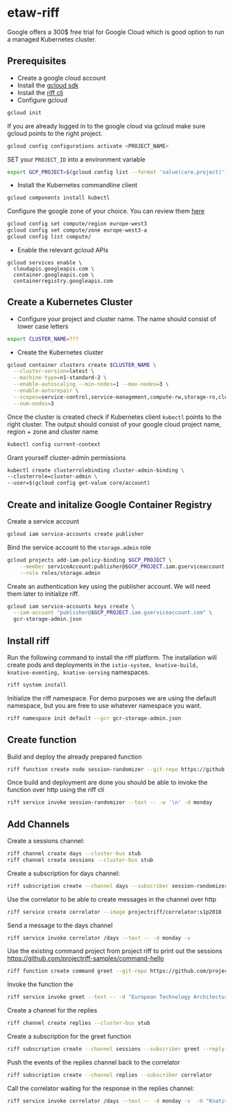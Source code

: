# etaw-riff

Google offers a 300$ free trial for Google Cloud which is good option to run a managed Kubernetes cluster.

## Prerequisites

- Create a google cloud account
- Install the [gcloud sdk](https://cloud.google.com/sdk/install)
- Install the [riff cli](https://github.com/projectriff/riff/releases)
- Configure gcloud

```bash
gcloud init
```

If you are already logged in to the google cloud via gcloud make sure gcloud points to the right project.

```bash
gcloud config configurations activate <PROJECT_NAME>
```

SET your `PROJECT_ID` into a environment variable

```bash
export GCP_PROJECT=$(gcloud config list --format 'value(core.project)')
```

- Install the Kubernetes commandline client

```bash
gcloud components install kubectl
```

Configure the google zone of your choice. You can review them [here](https://cloud.google.com/compute/docs/regions-zones/)

```bash
gcloud config set compute/region europe-west3
gcloud config set compute/zone europe-west3-a
gcloud config list compute/
```

- Enable the relevant gcloud APIs

```
gcloud services enable \
  cloudapis.googleapis.com \
  container.googleapis.com \
  containerregistry.googleapis.com
```

## Create a Kubernetes Cluster

- Configure your project and cluster name. The name should consist of lower case letters

```bash
export CLUSTER_NAME=???
```

- Create the Kubernetes cluster

```bash
gcloud container clusters create $CLUSTER_NAME \
  --cluster-version=latest \
  --machine-type=n1-standard-2 \
  --enable-autoscaling --min-nodes=1 --max-nodes=3 \
  --enable-autorepair \
  --scopes=service-control,service-management,compute-rw,storage-ro,cloud-platform,logging-write,monitoring-write,pubsub,datastore \
  --num-nodes=3
```

Once the cluster is created check if Kubernetes client `kubectl` points to the right cluster. The output should consist of your google cloud project name, region + zone and cluster name

```bash
kubectl config current-context
```

Grant yourself cluster-admin permissions

```bash
kubectl create clusterrolebinding cluster-admin-binding \
--clusterrole=cluster-admin \
--user=$(gcloud config get-value core/account)
```

## Create and initalize Google Container Registry

Create a service account

```bash
gcloud iam service-accounts create publisher
```

Bind the service account to the `storage.admin` role

```bash
gcloud projects add-iam-policy-binding $GCP_PROJECT \
    --member serviceAccount:publisher@$GCP_PROJECT.iam.gserviceaccount.com \
    --role roles/storage.admin
```

Create an authentication key using the publisher account. We will need them later to initialize riff.

```bash
gcloud iam service-accounts keys create \
  --iam-account "publisher@$GCP_PROJECT.iam.gserviceaccount.com" \
  gcr-storage-admin.json
```

## Install riff

Run the following command to install the riff platform.
The installation will create pods and deployments in the `istio-system, knative-build, knative-eventing, knative-serving` namespaces.

```bash
riff system install
```

Initialize the riff namespace. For demo purposes we are using the default namespace, but you are free to use whatever namespace you want.

```bash
riff namespace init default --gcr gcr-storage-admin.json
```

## Create function

Build and deploy the already prepared function

```bash
riff function create node session-randomizer --git-repo https://github.com/saschak094/riff-sessions.git --artifact sessions.js --image=gcr.io/$GCP_PROJECT/session-randomizer --wait --verbose
```

Once build and deployment are done you should be able to invoke the function over http using the riff cli

```bash
riff service invoke session-randomizer --text -- -w '\n' -d monday
```

## Add Channels

Create a sessions channel:

```bash
riff channel create days --cluster-bus stub
riff channel create sessions --cluster-bus stub
```

Create a subscription for days channel:

```bash
riff subscription create --channel days --subscriber session-randomizer --reply-to sessions
```

Use the correlator to be able to create messages in the channel over http

```bash
riff service create correlator --image projectriff/correlator:s1p2018
```

Send a message to the days channel

```bash
riff service invoke correlator /days --text -- -d monday -v
```

Use the existing command project from project riff to print out the sessions
https://github.com/projectriff-samples/command-hello

```bash
riff function create command greet --git-repo https://github.com/projectriff-samples/command-hello --image gcr.io/$GCP_PROJECT/greet --artifact greet.sh --verbose
```

Invoke the function the

```bash
riff service invoke greet --text -- -d "European Technology Architecture Workshop"
```

Create a channel for the replies

```bash
riff channel create replies --cluster-bus stub
```

Create a subscription for the greet function

```bash
riff subscription create --channel sessions --subscriber greet --reply-to replies
```

Push the events of the replies channel back to the correlator

```bash
riff subscription create --channel replies --subscriber correlator
```

Call the correlator waiting for the response in the replies channel:

```bash
riff service invoke correlator /days --text -- -d monday -v  -H "Knative-Blocking-Request:true"
```
